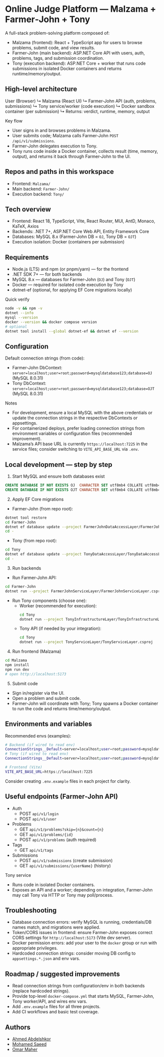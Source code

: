 # Online Judge Platform — Malzama + Farmer‑John + Tony

A full-stack problem-solving platform composed of:

- Malzama (frontend): React + TypeScript app for users to browse problems, submit code, and view results.
- Farmer‑John (main backend): ASP.NET Core API with users, auth, problems, tags, and submission coordination.
- Tony (execution backend): ASP.NET Core + worker that runs code submissions in isolated Docker containers and returns runtime/memory/output.

## High-level architecture

User (Browser)
  ↳ Malzama (React UI)
     ↳ Farmer‑John API (auth, problems, submissions)
        ↳ Tony service/worker (code execution)
           ↳ Docker sandbox container (per submission)
           ↳ Returns: verdict, runtime, memory, output

Key flow
- User signs in and browses problems in Malzama.
- User submits code; Malzama calls Farmer‑John `POST /api/v1/submissions`.
- Farmer‑John delegates execution to Tony.
- Tony runs code inside a Docker container, collects result (time, memory, output), and returns it back through Farmer‑John to the UI.

## Repos and paths in this workspace

- Frontend: `Malzama/`
- Main backend: `Farmer-John/`
- Execution backend: `Tony/`

## Tech overview

- Frontend: React 18, TypeScript, Vite, React Router, MUI, AntD, Monaco, KaTeX, Axios
- Backends: .NET 7+, ASP.NET Core Web API, Entity Framework Core
- Databases: MySQL 8.x (Farmer‑John DB = `OJ`, Tony DB = `OJT`)
- Execution isolation: Docker (containers per submission)

## Requirements

- Node.js (LTS) and npm (or pnpm/yarn) — for the frontend
- .NET SDK 7+ — for both backends
- MySQL 8.x — databases for Farmer‑John (`OJ`) and Tony (`OJT`)
- Docker — required for isolated code execution by Tony
- dotnet-ef (optional, for applying EF Core migrations locally)

Quick verify
```bash
node -v && npm -v
dotnet --info
mysql --version
docker --version && docker compose version
# optional
dotnet tool install --global dotnet-ef && dotnet ef --version
```

## Configuration

Default connection strings (from code):
- Farmer‑John DbContext: `server=localhost;user=root;password=mysqldatabase123;database=OJ` (MySQL 8.0.31)
- Tony DbContext: `server=localhost;user=root;password=mysqldatabase123;database=OJT` (MySQL 8.0.31)

Notes
- For development, ensure a local MySQL with the above credentials or update the connection strings in the respective DbContexts or appsettings.
- For containerized deploys, prefer loading connection strings from environment variables or configuration files (recommended improvement).
- Malzama’s API base URL is currently `https://localhost:7225` in the service files; consider switching to `VITE_API_BASE_URL` via `.env`.

## Local development — step by step

1) Start MySQL and ensure both databases exist
```sql
CREATE DATABASE IF NOT EXISTS OJ  CHARACTER SET utf8mb4 COLLATE utf8mb4_unicode_ci;
CREATE DATABASE IF NOT EXISTS OJT CHARACTER SET utf8mb4 COLLATE utf8mb4_unicode_ci;
```

2) Apply EF Core migrations
- Farmer‑John (from repo root):
```bash
dotnet tool restore
cd Farmer-John
dotnet ef database update --project FarmerJohnDataAccessLayer/FarmerJohnDataAccessLayer.csproj --startup-project FarmerJohnServiceLayer/FarmerJohnServiceLayer.csproj
cd -
```
- Tony (from repo root):
```bash
cd Tony
dotnet ef database update --project TonyDataAccessLayer/TonyDataAccessLayer.csproj --startup-project TonyServiceLayer/TonyServiceLayer.csproj
cd -
```

3) Run backends
- Run Farmer‑John API:
```bash
cd Farmer-John
dotnet run --project FarmerJohnServiceLayer/FarmerJohnServiceLayer.csproj
```
- Run Tony components (choose one):
  - Worker (recommended for execution):
    ```bash
    cd Tony
    dotnet run --project TonyInfrastructureLayer/TonyInfrastructureLayer.csproj
    ```
  - Tony API (if needed by your integration):
    ```bash
    cd Tony
    dotnet run --project TonyServiceLayer/TonyServiceLayer.csproj
    ```

4) Run frontend (Malzama)
```bash
cd Malzama
npm install
npm run dev
# open http://localhost:5173
```

5) Submit code
- Sign in/register via the UI.
- Open a problem and submit code.
- Farmer‑John will coordinate with Tony; Tony spawns a Docker container to run the code and returns time/memory/output.

## Environments and variables

Recommended envs (examples):
```bash
# Backend (if wired to read env)
ConnectionStrings__Default=server=localhost;user=root;password=mysqldatabase123;database=OJ
# Tony (if wired to read env)
ConnectionStrings__Default=server=localhost;user=root;password=mysqldatabase123;database=OJT

# Frontend (Vite)
VITE_API_BASE_URL=https://localhost:7225
```

Consider creating `.env.example` files in each project for clarity.

## Useful endpoints (Farmer‑John API)

- Auth
  - POST `api/v1/login`
  - POST `api/v1/user`
- Problems
  - GET `api/v1/problems?skip={n}&count={n}`
  - GET `api/v1/problems/{id}`
  - POST `api/v1/problems` (auth required)
- Tags
  - GET `api/v1/tags`
- Submissions
  - POST `api/v1/submissions` (create submission)
  - GET `api/v1/submissions/{userName}` (history)

Tony service
- Runs code in isolated Docker containers.
- Exposes an API and a worker; depending on integration, Farmer‑John may call Tony via HTTP or Tony may poll/process.

## Troubleshooting

- Database connection errors: verify MySQL is running, credentials/DB names match, and migrations were applied.
- Token/CORS issues in frontend: ensure Farmer‑John exposes correct CORS settings for `http://localhost:5173` (Vite dev server).
- Docker permission errors: add your user to the `docker` group or run with appropriate privileges.
- Hardcoded connection strings: consider moving DB config to `appsettings.*.json` and env vars.

## Roadmap / suggested improvements

- Read connection strings from configuration/env in both backends (replace hardcoded strings).
- Provide top-level `docker-compose.yml` that starts MySQL, Farmer‑John, Tony worker/API, and wires env vars.
- Add `.env.example` files for all three projects.
- Add CI workflows and basic test coverage.

## Authors

- [Ahmed Abdelshkor](https://github.com/AhmedAbdelshakour1)
- [Mohamed Saeed](https://github.com/MohamedSaeed003)
- [Omar Maher](https://github.com/Omar-Maher255)
